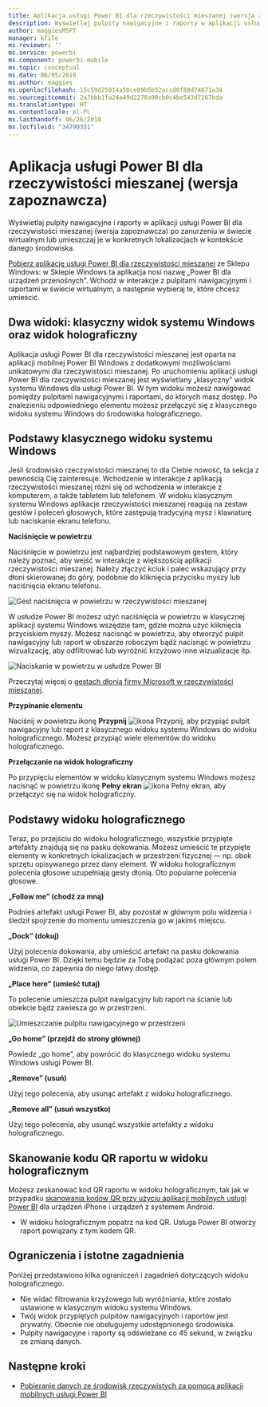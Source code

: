 ```yaml
---
title: Aplikacja usługi Power BI dla rzeczywistości mieszanej (wersja zapoznawcza)
description: Wyświetlaj pulpity nawigacyjne i raporty w aplikacji usługi Power BI dla rzeczywistości mieszanej (wersja zapoznawcza) — po zanurzeniu w świecie wirtualnym lub w kontekście swojego środowiska.
author: maggiesMSFT
manager: kfile
ms.reviewer: ''
ms.service: powerbi
ms.component: powerbi-mobile
ms.topic: conceptual
ms.date: 06/05/2018
ms.author: maggies
ms.openlocfilehash: 15c59d25814a50ce09b5b52accd0f88d74871a34
ms.sourcegitcommit: 2a7bbb1fa24a49d2278a90cb0c4be543d7267bda
ms.translationtype: HT
ms.contentlocale: pl-PL
ms.lasthandoff: 06/26/2018
ms.locfileid: "34799331"
---
```

# <a name="power-bi-for-mixed-reality-app-preview"></a>Aplikacja usługi Power BI dla rzeczywistości mieszanej (wersja zapoznawcza)
Wyświetlaj pulpity nawigacyjne i raporty w aplikacji usługi Power BI dla rzeczywistości mieszanej (wersja zapoznawcza) po zanurzeniu w świecie wirtualnym lub umieszczaj je w konkretnych lokalizacjach w kontekście danego środowiska. 

[Pobierz aplikację usługi Power BI dla rzeczywistości mieszanej](https://www.microsoft.com/p/power-bi-mobile/9nblgggzlxn1?activetab=pivot%3aoverviewtab) ze Sklepu Windows: w Sklepie Windows ta aplikacja nosi nazwę „Power BI dla urządzeń przenośnych”. Wchodź w interakcje z pulpitami nawigacyjnymi i raportami w świecie wirtualnym, a następnie wybieraj te, które chcesz umieścić. 

## <a name="two-views-windows-classic-and-holographic"></a>Dwa widoki: klasyczny widok systemu Windows oraz widok holograficzny

Aplikacja usługi Power BI dla rzeczywistości mieszanej jest oparta na aplikacji mobilnej Power BI Windows z dodatkowymi możliwościami unikatowymi dla rzeczywistości mieszanej. Po uruchomieniu aplikacji usługi Power BI dla rzeczywistości mieszanej jest wyświetlany „klasyczny” widok systemu Windows dla usługi Power BI. W tym widoku możesz nawigować pomiędzy pulpitami nawigacyjnymi i raportami, do których masz dostęp. Po znalezieniu odpowiedniego elementu możesz przełączyć się z klasycznego widoku systemu Windows do środowiska holograficznego. 


## <a name="windows-classic-view-basics"></a>Podstawy klasycznego widoku systemu Windows

Jeśli środowisko rzeczywistości mieszanej to dla Ciebie nowość, ta sekcja z pewnością Cię zainteresuje. Wchodzenie w interakcje z aplikacją rzeczywistości mieszanej różni się od wchodzenia w interakcje z komputerem, a także tabletem lub telefonem. W widoku klasycznym systemu Windows aplikacje rzeczywistości mieszanej reagują na zestaw gestów i poleceń głosowych, które zastępują tradycyjną mysz i klawiaturę lub naciskanie ekranu telefonu. 

**Naciśnięcie w powietrzu**

Naciśnięcie w powietrzu jest najbardziej podstawowym gestem, który należy poznać, aby wejść w interakcje z większością aplikacji rzeczywistości mieszanej. Należy złączyć kciuk i palec wskazujący przy dłoni skierowanej do góry, podobnie do kliknięcia przycisku myszy lub naciśnięcia ekranu telefonu.  

![Gest naciśnięcia w powietrzu w rzeczywistości mieszanej](media/mobile-mixed-reality-app/power-bi-hololens-airtap.png)

W usłudze Power BI możesz użyć naciśnięcia w powietrzu w klasycznej aplikacji systemu Windows wszędzie tam, gdzie można użyć kliknięcia przyciskiem myszy. Możesz nacisnąć w powietrzu, aby otworzyć pulpit nawigacyjny lub raport w obszarze roboczym bądź nacisnąć w powietrzu wizualizację, aby odfiltrować lub wyróżnić krzyżowo inne wizualizacje itp.

![Naciskanie w powietrzu w usłudze Power BI](media/mobile-mixed-reality-app/power-bi-hololens-airtap-hand.png) 

Przeczytaj więcej o [gestach dłonią firmy Microsoft w rzeczywistości mieszanej](https://developer.microsoft.com/windows/mixed-reality/gestures).

**Przypinanie elementu** 

Naciśnij w powietrzu ikonę **Przypnij** ![ikona Przypnij](media/mobile-mixed-reality-app/power-bi-hololens-pin.png), aby przypiąć pulpit nawigacyjny lub raport z klasycznego widoku systemu Windows do widoku holograficznego. Możesz przypiąć wiele elementów do widoku holograficznego. 

**Przełączanie na widok holograficzny**

Po przypięciu elementów w widoku klasycznym systemu Windows możesz nacisnąć w powietrzu ikonę **Pełny ekran** ![ikona Pełny ekran](media/mobile-mixed-reality-app/power-bi-hololens-fullscreen.png), aby przełączyć się na widok holograficzny. 


## <a name="holographic-view-basics"></a>Podstawy widoku holograficznego

Teraz, po przejściu do widoku holograficznego, wszystkie przypięte artefakty znajdują się na pasku dokowania. Możesz umieścić te przypięte elementy w konkretnych lokalizacjach w przestrzeni fizycznej — np. obok sprzętu opisywanego przez dany element. W widoku holograficznym polecenia głosowe uzupełniają gesty dłonią. Oto popularne polecenia głosowe.

**„Follow me” (chodź za mną)** 

Podnieś artefakt usługi Power BI, aby pozostał w głównym polu widzenia i śledził spojrzenie do momentu umieszczenia go w jakimś miejscu.

**„Dock” (dokuj)** 

Użyj polecenia dokowania, aby umieścić artefakt na pasku dokowania usługi Power BI. Dzięki temu będzie za Tobą podążać poza głównym polem widzenia, co zapewnia do niego łatwy dostęp.

**„Place here” (umieść tutaj)**

To polecenie umieszcza pulpit nawigacyjny lub raport na ścianie lub obiekcie bądź zawiesza go w przestrzeni.

![Umieszczanie pulpitu nawigacyjnego w przestrzeni](media/mobile-mixed-reality-app/power-bi-hololens-place-visuals.png)

**„Go home” (przejdź do strony głównej)**

Powiedz „go home”, aby powrócić do klasycznego widoku systemu Windows usługi Power BI. 

**„Remove” (usuń)**

Użyj tego polecenia, aby usunąć artefakt z widoku holograficznego.

**„Remove all” (usuń wszystko)** 

Użyj tego polecenia, aby usunąć wszystkie artefakty z widoku holograficznego.


## <a name="scan-a-report-qr-code-in-holographic-view"></a>Skanowanie kodu QR raportu w widoku holograficznym

Możesz zeskanować kod QR raportu w widoku holograficznym, tak jak w przypadku [skanowania kodów QR przy użyciu aplikacji mobilnych usługi Power BI](mobile-apps-qr-code.md) dla urządzeń iPhone i urządzeń z systemem Android.

- W widoku holograficznym popatrz na kod QR. Usługa Power BI otworzy raport powiązany z tym kodem QR.

## <a name="limitations-and-considerations"></a>Ograniczenia i istotne zagadnienia

Poniżej przedstawiono kilka ograniczeń i zagadnień dotyczących widoku holograficznego.

- Nie widać filtrowania krzyżowego lub wyróżniania, które zostało ustawione w klasycznym widoku systemu Windows.
- Twój widok przypiętych pulpitów nawigacyjnych i raportów jest prywatny. Obecnie nie obsługujemy udostępnionego środowiska.
- Pulpity nawigacyjne i raporty są odświeżane co 45 sekund, w związku ze zmianą danych.


## <a name="next-steps"></a>Następne kroki

- [Pobieranie danych ze środowisk rzeczywistych za pomocą aplikacji mobilnych usługi Power BI](mobile-apps-data-in-real-world-context.md)

 



